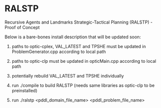 # RALSTP
Recursive Agents and Landmarks Strategic-Tactical Planning (RALSTP) - Proof of Concept


Below is a bare-bones install description that will be updated soon:

1. paths to optic-cplex, VAL_LATEST and TPSHE must be updated in ProblemGenerator.cpp according to local path

2. paths to optic-clp must be updated in opticMain.cpp according to local path

3. potentially rebuild VAL_LATEST and TPSHE individually

4. run ./compile to build RALSTP (needs same libraries as optic-clp to be preinstalled)

5. run ./ralstp <pddl_domain_file_name> <pddl_problem_file_name>


